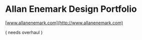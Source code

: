 # Allan Enemark Design Portfolio 

[www.allanenemark.com](http://www.allanenemark.com)

( needs overhaul )
